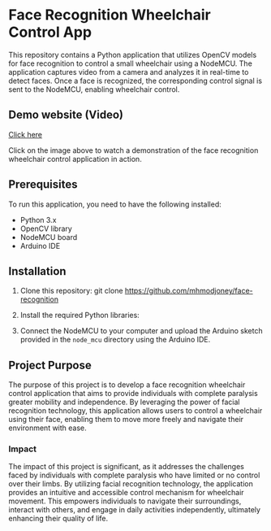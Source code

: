 # Face Recognition Wheelchair Control App

This repository contains a Python application that utilizes OpenCV models for face recognition to control a small wheelchair using a NodeMCU. The application captures video from a camera and analyzes it in real-time to detect faces. Once a face is recognized, the corresponding control signal is sent to the NodeMCU, enabling wheelchair control.

## Demo website (Video)

[Click here](https://face-recognition-mj.onrender.com/)

Click on the image above to watch a demonstration of the face recognition wheelchair control application in action.

## Prerequisites

To run this application, you need to have the following installed:

- Python 3.x
- OpenCV library
- NodeMCU board
- Arduino IDE


## Installation

1. Clone this repository:
git clone https://github.com/mhmodjoney/face-recognition

2. Install the required Python libraries:
3. Connect the NodeMCU to your computer and upload the Arduino sketch provided in the `node_mcu` directory using the Arduino IDE.

## Project Purpose

The purpose of this project is to develop a face recognition wheelchair control application that aims to provide individuals with complete paralysis greater mobility and independence. By leveraging the power of facial recognition technology, this application allows users to control a wheelchair using their face, enabling them to move more freely and navigate their environment with ease.

### Impact

The impact of this project is significant, as it addresses the challenges faced by individuals with complete paralysis who have limited or no control over their limbs. By utilizing facial recognition technology, the application provides an intuitive and accessible control mechanism for wheelchair movement. This empowers individuals to navigate their surroundings, interact with others, and engage in daily activities independently, ultimately enhancing their quality of life.

